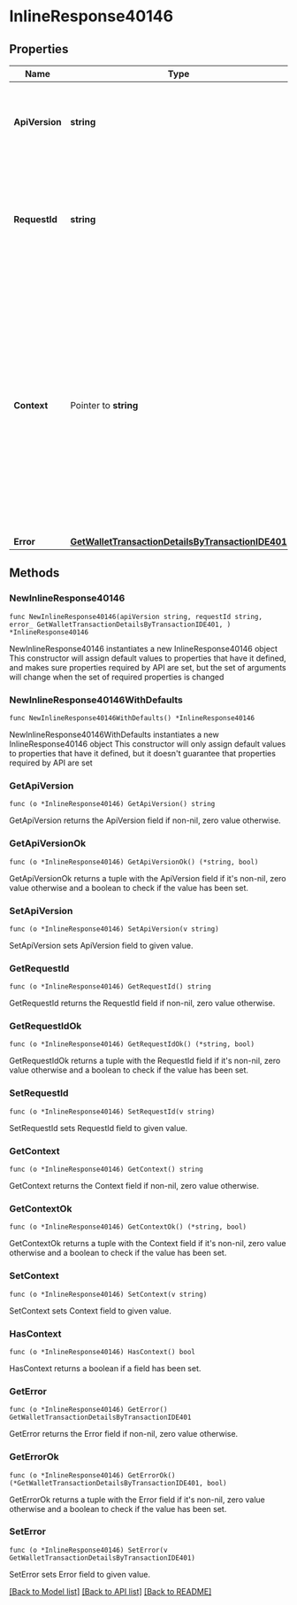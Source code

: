 # InlineResponse40146

## Properties

Name | Type | Description | Notes
------------ | ------------- | ------------- | -------------
**ApiVersion** | **string** | Specifies the version of the API that incorporates this endpoint. | 
**RequestId** | **string** | Defines the ID of the request. The &#x60;requestId&#x60; is generated by Crypto APIs and it&#39;s unique for every request. | 
**Context** | Pointer to **string** | In batch situations the user can use the context to correlate responses with requests. This property is present regardless of whether the response was successful or returned as an error. &#x60;context&#x60; is specified by the user. | [optional] 
**Error** | [**GetWalletTransactionDetailsByTransactionIDE401**](GetWalletTransactionDetailsByTransactionIDE401.md) |  | 

## Methods

### NewInlineResponse40146

`func NewInlineResponse40146(apiVersion string, requestId string, error_ GetWalletTransactionDetailsByTransactionIDE401, ) *InlineResponse40146`

NewInlineResponse40146 instantiates a new InlineResponse40146 object
This constructor will assign default values to properties that have it defined,
and makes sure properties required by API are set, but the set of arguments
will change when the set of required properties is changed

### NewInlineResponse40146WithDefaults

`func NewInlineResponse40146WithDefaults() *InlineResponse40146`

NewInlineResponse40146WithDefaults instantiates a new InlineResponse40146 object
This constructor will only assign default values to properties that have it defined,
but it doesn't guarantee that properties required by API are set

### GetApiVersion

`func (o *InlineResponse40146) GetApiVersion() string`

GetApiVersion returns the ApiVersion field if non-nil, zero value otherwise.

### GetApiVersionOk

`func (o *InlineResponse40146) GetApiVersionOk() (*string, bool)`

GetApiVersionOk returns a tuple with the ApiVersion field if it's non-nil, zero value otherwise
and a boolean to check if the value has been set.

### SetApiVersion

`func (o *InlineResponse40146) SetApiVersion(v string)`

SetApiVersion sets ApiVersion field to given value.


### GetRequestId

`func (o *InlineResponse40146) GetRequestId() string`

GetRequestId returns the RequestId field if non-nil, zero value otherwise.

### GetRequestIdOk

`func (o *InlineResponse40146) GetRequestIdOk() (*string, bool)`

GetRequestIdOk returns a tuple with the RequestId field if it's non-nil, zero value otherwise
and a boolean to check if the value has been set.

### SetRequestId

`func (o *InlineResponse40146) SetRequestId(v string)`

SetRequestId sets RequestId field to given value.


### GetContext

`func (o *InlineResponse40146) GetContext() string`

GetContext returns the Context field if non-nil, zero value otherwise.

### GetContextOk

`func (o *InlineResponse40146) GetContextOk() (*string, bool)`

GetContextOk returns a tuple with the Context field if it's non-nil, zero value otherwise
and a boolean to check if the value has been set.

### SetContext

`func (o *InlineResponse40146) SetContext(v string)`

SetContext sets Context field to given value.

### HasContext

`func (o *InlineResponse40146) HasContext() bool`

HasContext returns a boolean if a field has been set.

### GetError

`func (o *InlineResponse40146) GetError() GetWalletTransactionDetailsByTransactionIDE401`

GetError returns the Error field if non-nil, zero value otherwise.

### GetErrorOk

`func (o *InlineResponse40146) GetErrorOk() (*GetWalletTransactionDetailsByTransactionIDE401, bool)`

GetErrorOk returns a tuple with the Error field if it's non-nil, zero value otherwise
and a boolean to check if the value has been set.

### SetError

`func (o *InlineResponse40146) SetError(v GetWalletTransactionDetailsByTransactionIDE401)`

SetError sets Error field to given value.



[[Back to Model list]](../README.md#documentation-for-models) [[Back to API list]](../README.md#documentation-for-api-endpoints) [[Back to README]](../README.md)


